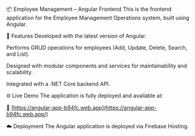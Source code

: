 📦 Employee Management – Angular Frontend
This is the frontend application for the Employee Management Operations system, built using Angular.

🚀 Features
Developed with the latest version of Angular.

Performs GRUD
operations for employees (Add, Update, Delete, Search, and List).

Designed with modular components and services for maintainability and scalability.

Integrated with a .NET Core backend API.

🌐 Live Demo
The application is fully deployed and available at:

🔗 [https://angular-app-b94fc.web.app](https://angular-app-b94fc.web.app/)

☁️ Deployment
The Angular application is deployed via Firebase Hosting.
